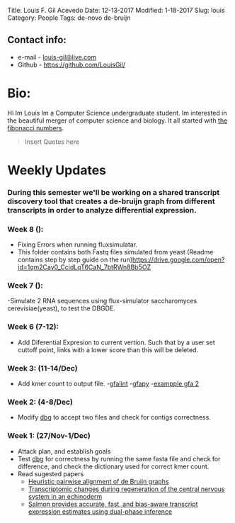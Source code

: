 Title: Louis F. Gil Acevedo 
Date: 12-13-2017
Modified: 1-18-2017
Slug: louis
Category: People
Tags: de-novo de-bruijn

## Contact info:

 - e-mail - <louis-gil@live.com>
 - Github - <https://github.com/LouisGil/>

# Bio:
Hi Im Louis Im a Computer Science undergraduate student. Im interested in the beautiful merger of computer science and biology. It all started with [the fibonacci numbers](https://en.wikipedia.org/wiki/Fibonacci_number).

> Insert Quotes here


# Weekly Updates


### During this semester we'll be working on a shared transcript discovery tool that creates a de-bruijn graph from different transcripts in order to analyze differential expression.

###
### Week 8 ():
- Fixing Errors when running fluxsimulatar.
- This folder contains both Fastq files simulated from yeast (Readme contains step by step guide on the run)https://drive.google.com/open?id=1qm2Cay0_CcidLqT6CaN_7btRWn8Bb5OZ

### Week 7 ():
-Simulate 2 RNA sequences using flux-simulator saccharomyces cerevisiae(yeast), to test the DBGDE.

### Week 6 (7-12):
- Add Diferential Expresion to current vertion. Such that by a user set cuttoff point, links with a lower score than this will be deleted. 

### Week 3: (11-14/Dec)
- Add kmer count to output file.
-[gfalint](https://github.com/sjackman/gfalint)
-[gfapy](https://github.com/ggonnella/gfapy)
-[exampple gfa 2](https://github.com/sjackman/gfalint/blob/master/examples/big1.gfa)

### Week 2: (4-8/Dec)
- Modify [dbg](https://github.com/pmelsted/dbg) to accept two files and check for contigs correctness.

### Week 1: (27/Nov-1/Dec)
- Attack plan, and establish goals
- Test [dbg](https://github.com/pmelsted/dbg) for correctness by running the same fasta file and check for difference, and check the dictionary used for correct kmer count.
- Read sugested papers
  - [Heuristic pairwise alignment of de Bruijn graphs](https://bmcgenomics.biomedcentral.com/articles/10.1186/1471-2164-16-S11-S5)
  - [Transcriptomic changes during regeneration of the central nervous system in an echinoderm](https://bmcgenomics.biomedcentral.com/articles/10.1186/1471-2164-15-357)
  - [Salmon provides accurate, fast, and bias-aware transcript expression estimates using dual-phase inference](https://www.biorxiv.org/content/early/2016/08/30/021592)



